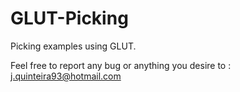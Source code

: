 GLUT-Picking
============

Picking examples using GLUT.

Feel free to report any bug or anything you desire to : j.quinteira93@hotmail.com
